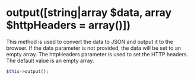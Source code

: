 # output([string|array $data, array $httpHeaders = array()])
This method is used to convert the data to JSON and output it to the browser. If the data parameter is not provided, the data will be set to an empty array. The httpHeaders parameter is used to set the HTTP headers. The default value is an empty array.

```php
$this->output();
```
